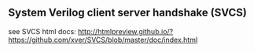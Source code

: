 System Verilog client server handshake (SVCS)
---------------------------------------------------------------
see SVCS html docs:
http://htmlpreview.github.io/?https://github.com/xver/SVCS/blob/master/doc/index.html

